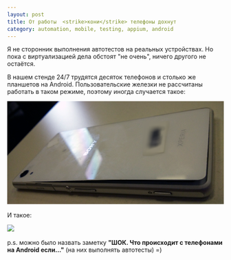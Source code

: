 ```yaml
---
layout: post
title: От работы  <strike>кони</strike> телефоны дохнут
category: automation, mobile, testing, appium, android
---
```


Я не сторонник выполнения автотестов на реальных устройствах. Но пока с виртуализацией дела обстоят "не очень", ничего другого не остаётся. 

В нашем стенде 24/7 трудятся десяток телефонов и столько же планшетов на Android. Пользовательские железки не рассчитаны работать в таком режиме, поэтому иногда случается такое:

<img src="/images/2016-02-01.PNG"/>

И такое:

<img src="/images/2016-02-01.gif"/>

p.s. можно было назвать заметку **"ШОК. Что происходит с телефонами на Android если..."** (на них выполнять автотесты) =)
